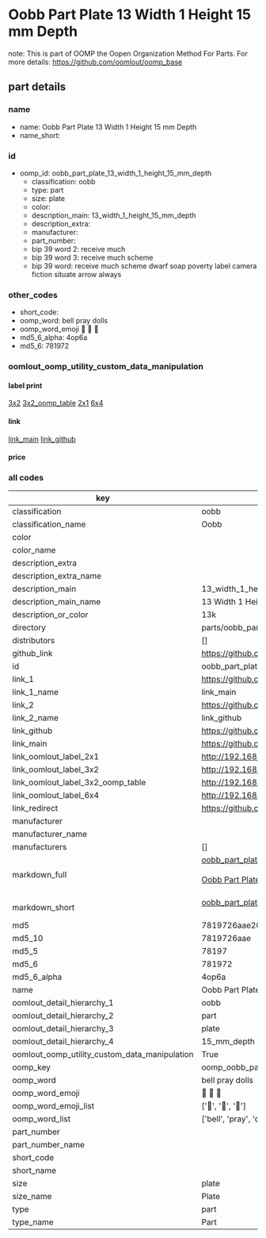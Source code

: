 # Oobb Part Plate 13 Width 1 Height 15 mm Depth  

note: This is part of OOMP the Oopen Organization Method For Parts. For more details: https://github.com/oomlout/oomp_base

##  part details
  







### name
* name: Oobb Part Plate 13 Width 1 Height 15 mm Depth
* name_short: 
### id
* oomp_id: oobb_part_plate_13_width_1_height_15_mm_depth
  * classification: oobb
  * type: part
  * size: plate
  * color: 
  * description_main: 13_width_1_height_15_mm_depth
  * description_extra: 
  * manufacturer: 
  * part_number: 
  * bip 39 word 2: receive much
  * bip 39 word 3: receive much scheme
  * bip 39 word: receive much scheme dwarf soap poverty label camera fiction situate arrow always

### other_codes
* short_code: 
* oomp_word: bell pray dolls
* oomp_word_emoji :bell: :pray: :dolls:
* md5_6_alpha: 4op6a
* md5_6: 781972






### oomlout_oomp_utility_custom_data_manipulation
#### label print
[3x2](http://192.168.1.245:1112/?label=oomp%204op6a)
[3x2_oomp_table](http://192.168.1.108:1112/?label=oomp%204op6a)
[2x1](http://192.168.1.242:1112/?label=oomp%204op6a)
[6x4](http://192.168.1.55:1112/?label=oomp%204op6a)    

#### link

[link_main](https://github.com/oomlout/oomlout_oomp_version_1_messy/tree/main/parts/oobb_part_plate_13_width_1_height_15_mm_depth) [link_github](https://github.com/oomlout/oomlout_oomp_version_1_messy/tree/main/parts/oobb_part_plate_13_width_1_height_15_mm_depth)                             

#### price







### all codes 
| key | value |  
| --- | --- |  
| classification | oobb |  
| classification_name | Oobb |  
| color |  |  
| color_name |  |  
| description_extra |  |  
| description_extra_name |  |  
| description_main | 13_width_1_height_15_mm_depth |  
| description_main_name | 13 Width 1 Height 15 mm Depth |  
| description_or_color | 13k |  
| directory | parts/oobb_part_plate_13_width_1_height_15_mm_depth |  
| distributors | [] |  
| github_link | https://github.com/oomlout/oomlout_oomp_part_src/tree/main/parts/oobb_part_plate_13_width_1_height_15_mm_depth |  
| id | oobb_part_plate_13_width_1_height_15_mm_depth |  
| link_1 | https://github.com/oomlout/oomlout_oomp_version_1_messy/tree/main/parts/oobb_part_plate_13_width_1_height_15_mm_depth |  
| link_1_name | link_main |  
| link_2 | https://github.com/oomlout/oomlout_oomp_version_1_messy/tree/main/parts/oobb_part_plate_13_width_1_height_15_mm_depth |  
| link_2_name | link_github |  
| link_github | https://github.com/oomlout/oomlout_oomp_version_1_messy/tree/main/parts/oobb_part_plate_13_width_1_height_15_mm_depth |  
| link_main | https://github.com/oomlout/oomlout_oomp_version_1_messy/tree/main/parts/oobb_part_plate_13_width_1_height_15_mm_depth |  
| link_oomlout_label_2x1 | http://192.168.1.242:1112/?label=oomp%204op6a |  
| link_oomlout_label_3x2 | http://192.168.1.245:1112/?label=oomp%204op6a |  
| link_oomlout_label_3x2_oomp_table | http://192.168.1.108:1112/?label=oomp%204op6a |  
| link_oomlout_label_6x4 | http://192.168.1.55:1112/?label=oomp%204op6a |  
| link_redirect | https://github.com/oomlout/oomlout_oomp_version_1_messy/tree/main/parts/oobb_part_plate_13_width_1_height_15_mm_depth |  
| manufacturer |  |  
| manufacturer_name |  |  
| manufacturers | [] |  
| markdown_full | [oobb_part_plate_13_width_1_height_15_mm_depth](none)<br>[](none)<br>[Oobb Part Plate 13 Width 1 Height 15 Mm Depth](none)<br><br> |  
| markdown_short | [oobb_part_plate_13_width_1_height_15_mm_depth](none)<br><br> |  
| md5 | 7819726aae20af86a466d44b8164459c |  
| md5_10 | 7819726aae |  
| md5_5 | 78197 |  
| md5_6 | 781972 |  
| md5_6_alpha | 4op6a |  
| name | Oobb Part Plate 13 Width 1 Height 15 mm Depth |  
| oomlout_detail_hierarchy_1 | oobb |  
| oomlout_detail_hierarchy_2 | part |  
| oomlout_detail_hierarchy_3 | plate |  
| oomlout_detail_hierarchy_4 | 15_mm_depth |  
| oomlout_oomp_utility_custom_data_manipulation | True |  
| oomp_key | oomp_oobb_part_plate_13_width_1_height_15_mm_depth |  
| oomp_word | bell pray dolls |  
| oomp_word_emoji | :bell: :pray: :dolls: |  
| oomp_word_emoji_list | [':bell:', ':pray:', ':dolls:'] |  
| oomp_word_list | ['bell', 'pray', 'dolls'] |  
| part_number |  |  
| part_number_name |  |  
| short_code |  |  
| short_name |  |  
| size | plate |  
| size_name | Plate |  
| type | part |  
| type_name | Part |  
